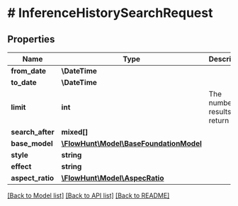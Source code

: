 # # InferenceHistorySearchRequest

## Properties

Name | Type | Description | Notes
------------ | ------------- | ------------- | -------------
**from_date** | **\DateTime** |  | [optional]
**to_date** | **\DateTime** |  | [optional]
**limit** | **int** | The number of results to return | [optional] [default to 10]
**search_after** | **mixed[]** |  | [optional]
**base_model** | [**\FlowHunt\Model\BaseFoundationModel**](BaseFoundationModel.md) |  | [optional]
**style** | **string** |  | [optional]
**effect** | **string** |  | [optional]
**aspect_ratio** | [**\FlowHunt\Model\AspecRatio**](AspecRatio.md) |  | [optional]

[[Back to Model list]](../../README.md#models) [[Back to API list]](../../README.md#endpoints) [[Back to README]](../../README.md)
